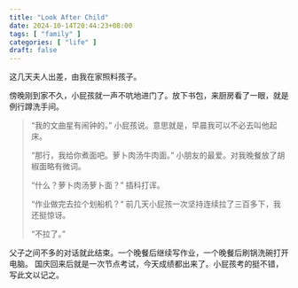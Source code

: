 ```yaml
---
title: "Look After Child"
date: 2024-10-14T20:44:23+08:00
tags: [ "family" ]
categories: [ "life" ]
draft: false
---
```


这几天夫人出差，由我在家照料孩子。

傍晚刚到家不久，小屁孩就一声不吭地进门了。放下书包，来厨房看了一眼，就是例行蹲洗手间。

> “我的文曲星有闹钟的。” 小屁孩说。意思就是，早晨我可以不必去叫他起床。
>
> “那行，我给你煮面吧。萝卜肉汤牛肉面。” 小朋友的最爱。对我晚餐放了胡椒面略有微词。
>
> “什么？萝卜肉汤萝卜面？” 插科打诨。
>
> “作业做完去拉个划船机？“ 前几天小屁孩一次坚持连续拉了三百多下，我还挺惊讶。
>
> “不拉了。”

父子之间不多的对话就此结束。一个晚餐后继续写作业，一个晚餐后刷锅洗碗打开电脑。
国庆回来后就是一次节点考试，今天成绩都出来了。小屁孩考的挺不错，写此文以记之。
